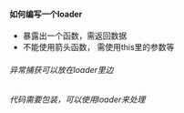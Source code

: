#### 如何编写一个loader

- 暴露出一个函数，需返回数据
- 不能使用箭头函数， 需使用this里的参数等

###### 异常捕获可以放在loader里边

###### 代码需要包装，可以使用loader来处理